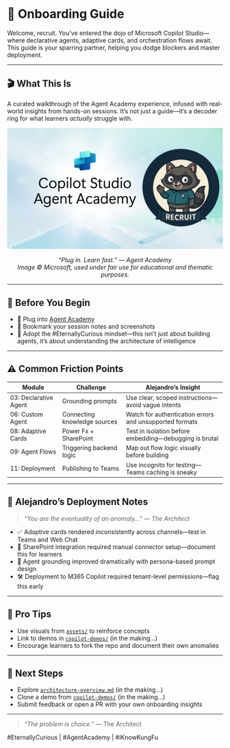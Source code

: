 # 🧭 Onboarding Guide

Welcome, recruit. You’ve entered the dojo of Microsoft Copilot Studio—where declarative agents, adaptive cards, and orchestration flows await. This guide is your sparring partner, helping you dodge blockers and master deployment.

---

## 🎬 What This Is

A curated walkthrough of the Agent Academy experience, infused with real-world insights from hands-on sessions. It’s not just a guide—it’s a decoder ring for what learners *actually* struggle with.

<p align="center">
  <img src="../assets/mcs-agent-academy-recruit-banner.png" alt="Copilot Studio Agent Academy Banner" width="800"/>
</p>

<p align="center"><em>“Plug in. Learn fast.” — Agent Academy<br>
Image © Microsoft, used under fair use for educational and thematic purposes.</em></p>

---

## 🧠 Before You Begin

- 🔌 Plug into [Agent Academy](https://microsoft.github.io/agent-academy/recruit/)
- 🧾 Bookmark your session notes and screenshots
- 🧠 Adopt the #EternallyCurious mindset—this isn’t just about building agents, it’s about understanding the architecture of intelligence

---

## ⚠️ Common Friction Points

| Module | Challenge | Alejandro’s Insight |
|--------|-----------|---------------------|
| 03: Declarative Agent | Grounding prompts | Use clear, scoped instructions—avoid vague intents |
| 06: Custom Agent | Connecting knowledge sources | Watch for authentication errors and unsupported formats |
| 08: Adaptive Cards | Power Fx + SharePoint | Test in isolation before embedding—debugging is brutal |
| 09: Agent Flows | Triggering backend logic | Map out flow logic visually before building |
| 11: Deployment | Publishing to Teams | Use incognito for testing—Teams caching is sneaky |

---

## 🧪 Alejandro’s Deployment Notes

> _“You are the eventuality of an anomaly…” — The Architect_

- ✅ Adaptive cards rendered inconsistently across channels—test in Teams and Web Chat
- 🧩 SharePoint integration required manual connector setup—document this for learners
- 🧠 Agent grounding improved dramatically with persona-based prompt design
- 🛠️ Deployment to M365 Copilot required tenant-level permissions—flag this early

---

## 🧠 Pro Tips

- Use visuals from [`assets/`](../assets/) to reinforce concepts
- Link to demos in [`copilot-demos/`](../copilot-demos/) (in the making...)
- Encourage learners to fork the repo and document their own anomalies 

---

## 🏁 Next Steps

- Explore [`architecture-overview.md`](architecture-overview.md) (in the making...)
- Clone a demo from [`copilot-demos/`](../copilot-demos/) (in the making...)
- Submit feedback or open a PR with your own onboarding insights

---

> _“The problem is choice.”_ — The Architect

#EternallyCurious | #AgentAcademy | #iKnowKungFu
